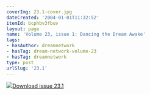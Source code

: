 ```yaml
---
coverImg: 23.1-cover.jpg
dateCreated: '2004-01-01T11:32:52'
itemId: bcphbv3fbuv
layout: page
name: 'Volume 23, issue 1: Dancing the Dream Awake'
tags:
- hasAuthor: dreamnetwork
- hasTag: dream-network-volume-23
- hasTag: dreamnetwork
type: post
urlSlug: '23.1'
---
```

<img class="card-journal-img" src="../images/23.1-rect.jpg"/><a href="../files/pdfs/Volume_23/23.1_dance.pdf" download="">Download issue 23.1</a>